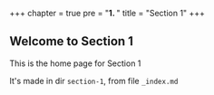 +++
chapter = true
pre = "<b>1. </b>"
title = "Section 1"
+++

## Welcome to Section 1

This is the home page for Section 1 

It's made in dir `section-1`, from file `_index.md`